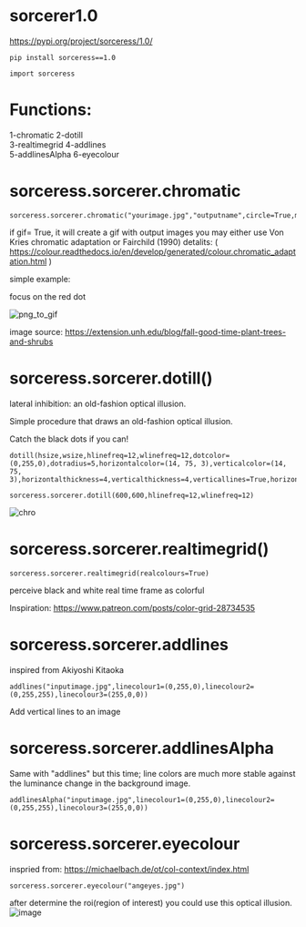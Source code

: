 # sorcerer1.0

https://pypi.org/project/sorceress/1.0/

```
pip install sorceress==1.0
```


```
import sorceress
```


# Functions:

1-chromatic 
2-dotill    
3-realtimegrid 
4-addlines    
5-addlinesAlpha
6-eyecolour


# sorceress.sorcerer.chromatic

```
sorceress.sorcerer.chromatic("yourimage.jpg","outputname",circle=True,method="CMCCAT2000",gif=False,duration=10000)

```

if gif= True, it will create a gif with output images
you may either use Von Kries chromatic adaptation or Fairchild (1990) detalits: ( https://colour.readthedocs.io/en/develop/generated/colour.chromatic_adaptation.html )

simple example:

focus on the red dot

![png_to_gif](https://user-images.githubusercontent.com/54986652/114435413-ca06a980-9bcc-11eb-831f-37730c77f4a9.gif)


image source: 
https://extension.unh.edu/blog/fall-good-time-plant-trees-and-shrubs


# sorceress.sorcerer.dotill()

lateral inhibition: an old-fashion optical illusion.

Simple procedure that draws an old-fashion optical illusion.

Catch the black dots if you can!

```
dotill(hsize,wsize,hlinefreq=12,wlinefreq=12,dotcolor=(0,255,0),dotradius=5,horizontalcolor=(14, 75, 3),verticalcolor=(14, 75, 3),horizontalthickness=4,verticalthickness=4,verticallines=True,horizontallines=True):
```

```
sorceress.sorcerer.dotill(600,600,hlinefreq=12,wlinefreq=12)
```
![chro](https://user-images.githubusercontent.com/54986652/117381508-e7394a00-aee4-11eb-803e-4b08f42e721f.png)


# sorceress.sorcerer.realtimegrid()

```
sorceress.sorcerer.realtimegrid(realcolours=True)
```


perceive black and white real time frame as colorful

Inspiration: https://www.patreon.com/posts/color-grid-28734535


# sorceress.sorcerer.addlines
inspired from Akiyoshi Kitaoka

```
addlines("inputimage.jpg",linecolour1=(0,255,0),linecolour2=(0,255,255),linecolour3=(255,0,0))

```
Add vertical lines to an image 

# sorceress.sorcerer.addlinesAlpha

Same with "addlines" but this time; line colors are much more stable against the luminance change in the background image. 

```
addlinesAlpha("inputimage.jpg",linecolour1=(0,255,0),linecolour2=(0,255,255),linecolour3=(255,0,0))

```


# sorceress.sorcerer.eyecolour

inspried from: https://michaelbach.de/ot/col-context/index.html

```
sorceress.sorcerer.eyecolour("angeyes.jpg")

```

after determine the roi(region of interest) you could use this optical illusion. 
![image](https://user-images.githubusercontent.com/54986652/122818547-0566d800-d2e2-11eb-9d67-94b35626b39f.png)

